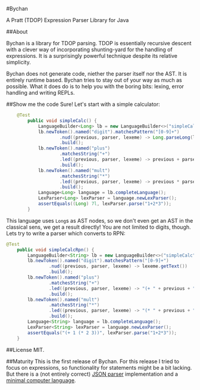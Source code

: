 #Bychan

A Pratt (TDOP) Expression Parser Library for Java

##About

Bychan is a library for TDOP parsing. TDOP is essentially recursive descent with a clever way
of incorporating shunting-yard for the handling of expressions. It is a surprisingly powerful technique
despite its relative simplicity.

Bychan does not generate code, niether the parser itself nor the AST. It is entirely runtime based.
Bychan tries to stay out of your way as much as possible.
What it does do is to help you with the boring bits: lexing, error handling and writing REPLs.

##Show me the code
Sure! Let's start with a simple calculator:
```Java
    @Test
        public void simpleCalc() {
            LanguageBuilder<Long> lb = new LanguageBuilder<>("simpleCalc");
            lb.newToken().named("digit").matchesPattern("[0-9]+")
                    .nud((previous, parser, lexeme) -> Long.parseLong(lexeme.getText()))
                    .build();
            lb.newToken().named("plus")
                    .matchesString("+")
                    .led((previous, parser, lexeme) -> previous + parser.expression(previous))
                    .build();
            lb.newToken().named("mult")
                    .matchesString("*")
                    .led((previous, parser, lexeme) -> previous * parser.expression(previous))
                    .build();
            Language<Long> language = lb.completeLanguage();
            LexParser<Long> lexParser = language.newLexParser();
            assertEquals((Long) 7l, lexParser.parse("1+2*3"));
        }
```
This language uses `Long`s as AST nodes, so we don't even get an AST in the classical sens, we get a result directly!
You are not limited to digits, though. Lets try to write a parser which converts to RPN:
```Java
@Test
    public void simpleCalcRpn() {
        LanguageBuilder<String> lb = new LanguageBuilder<>("simpleCalc");
        lb.newToken().named("digit").matchesPattern("[0-9]+")
                .nud((previous, parser, lexeme) -> lexeme.getText())
                .build();
        lb.newToken().named("plus")
                .matchesString("+")
                .led((previous, parser, lexeme) -> "(+ " + previous + " " + parser.expression(previous) + ")")
                .build();
        lb.newToken().named("mult")
                .matchesString("*")
                .led((previous, parser, lexeme) -> "(* " + previous + " " + parser.expression(previous) + ")")
                .build();
        Language<String> language = lb.completeLanguage();
        LexParser<String> lexParser = language.newLexParser();
        assertEquals("(+ 1 (* 2 3))", lexParser.parse("1+2*3"));
    }
```

##License
MIT.

##Maturity
This is the first release of Bychan. For this release I tried to focus on expressions, so functionality for statements
 might be a bit lacking.
 But there is a (not entirely correct) [JSON parser](https://github.com/atorstling/bychan/blob/master/src/test/java/org/bychan/core/langs/json/JsonLangBuilder.java)
 implementation and a [minimal computer language](https://github.com/atorstling/bychan/blob/master/src/test/java/org/bychan/core/langs/minilang/MiniLangTest.java).

